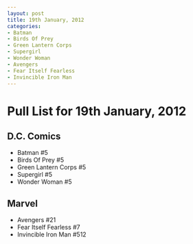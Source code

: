 ```yaml
---
layout: post
title: 19th January, 2012
categories:
- Batman
- Birds Of Prey
- Green Lantern Corps
- Supergirl
- Wonder Woman
- Avengers
- Fear Itself Fearless
- Invincible Iron Man
---
```


# Pull List for 19th January, 2012

## D.C. Comics

* Batman #5
* Birds Of Prey #5
* Green Lantern Corps #5
* Supergirl #5
* Wonder Woman #5

## Marvel

* Avengers #21
* Fear Itself Fearless #7
* Invincible Iron Man #512
